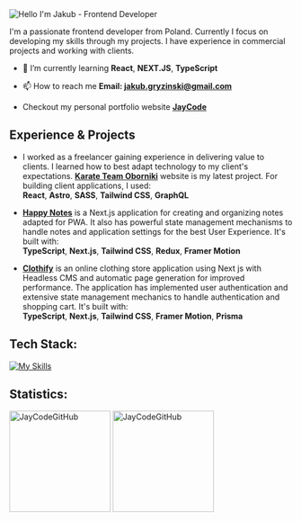 <img alt="Hello I'm Jakub - Frontend Developer" align="center" src="https://readme-typing-svg.demolab.com?font=Fira+Code&size=19&pause=1000&color=006AFF&center=false&vCenter=true&width=435&lines=Hello+I'm+Jakub+-+Frontend+Developer">

 I'm a passionate frontend developer from Poland. Currently I focus on developing my skills through my projects. I have experience in commercial projects and working with clients.

- 🌱 I’m currently learning **React**, **NEXT.JS**, **TypeScript**

- 📫 How to reach me **Email: jakub.gryzinski@gmail.com**

- Checkout my personal portfolio website **[JayCode](https://jaycode-pl.vercel.app/)**

## Experience & Projects ##

- I worked as a freelancer gaining experience in delivering value to clients. I learned how to best adapt technology to my client's expectations. **[Karate Team Oborniki](https://final-karate-team.netlify.app/)** website is my latest project. For building client applications, I used:
  <br>
**React**, **Astro**, **SASS**, **Tailwind CSS**, **GraphQL**

- **[Happy Notes](https://happy-notes-pl.vercel.app/notes)** is a Next.js application for creating and organizing notes adapted for PWA. It also has powerful state management mechanisms to handle notes and application settings for the best User Experience. It's built with: <br> **TypeScript**, **Next.js**, **Tailwind CSS**, **Redux**, **Framer Motion**

- **[Clothify](https://clothify-app.vercel.app/shop)** is an online clothing store application using Next js with Headless CMS and automatic page generation for improved performance. The application has implemented user authentication and extensive state management mechanics to handle authentication and shopping cart. It's built with: <br> **TypeScript**, **Next.js**, **Tailwind CSS**, **Framer Motion**, **Prisma**

## Tech Stack: ##

[![My Skills](https://skillicons.dev/icons?i=html,css,js,ts,git,react,redux,next,gatsby,graphql,sass,tailwind,webpack,docker,figma,nodejs,bash)](https://skillicons.dev)

## Statistics: ##

<span>
<img height="180px" src="https://github-readme-stats.vercel.app/api?username=JayCodeGitHub&show_icons=true&locale=en&theme=transparent" alt="JayCodeGitHub" />
</span>
<span>
<img  height="180px" src="https://github-readme-stats.vercel.app/api/top-langs?username=JayCodeGitHub&show_icons=true&locale=en&layout=compact&theme=transparent" alt="JayCodeGitHub" /> 
</span>

